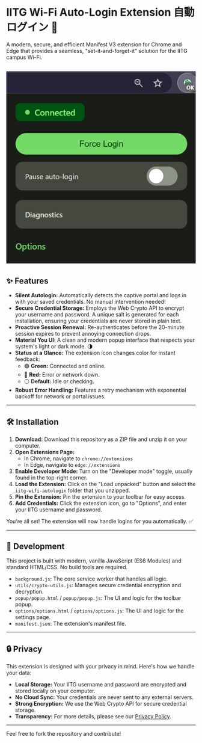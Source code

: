 # IITG Wi-Fi Auto-Login Extension 自動ログイン 🚀

A modern, secure, and efficient Manifest V3 extension for Chrome and Edge that provides a seamless, "set-it-and-forget-it" solution for the IITG campus Wi-Fi.

![Popup Screenshot](popup.png)
---

## ✨ Features

* **Silent Autologin:** Automatically detects the captive portal and logs in with your saved credentials. No manual intervention needed!
* **Secure Credential Storage:** Employs the Web Crypto API to encrypt your username and password. A unique salt is generated for each installation, ensuring your credentials are never stored in plain text.
* **Proactive Session Renewal:** Re-authenticates before the 20-minute session expires to prevent annoying connection drops.
* **Material You UI:** A clean and modern popup interface that respects your system's light or dark mode. 🌗
* **Status at a Glance:** The extension icon changes color for instant feedback:
    * 🟢 **Green:** Connected and online.
    * 🔴 **Red:** Error or network down.
    * ⚪️ **Default:** Idle or checking.
* **Robust Error Handling:** Features a retry mechanism with exponential backoff for network or portal issues.

---

## 🛠️ Installation

1.  **Download:** Download this repository as a ZIP file and unzip it on your computer.
2.  **Open Extensions Page:**
    * In Chrome, navigate to `chrome://extensions`
    * In Edge, navigate to `edge://extensions`
3.  **Enable Developer Mode:** Turn on the "Developer mode" toggle, usually found in the top-right corner.
4.  **Load the Extension:** Click on the "Load unpacked" button and select the `iitg-wifi-autologin` folder that you unzipped.
5.  **Pin the Extension:** Pin the extension to your toolbar for easy access.
6.  **Add Credentials:** Click the extension icon, go to "Options", and enter your IITG username and password.

You're all set! The extension will now handle logins for you automatically. ✅

---

## 🔧 Development

This project is built with modern, vanilla JavaScript (ES6 Modules) and standard HTML/CSS. No build tools are required.

* `background.js`: The core service worker that handles all logic.
* `utils/crypto-utils.js`: Manages secure credential encryption and decryption.
* `popup/popup.html` / `popup/popup.js`: The UI and logic for the toolbar popup.
* `options/options.html` / `options/options.js`: The UI and logic for the settings page.
* `manifest.json`: The extension's manifest file.

---

## 🔒 Privacy

This extension is designed with your privacy in mind. Here's how we handle your data:

* **Local Storage:** Your IITG username and password are encrypted and stored locally on your computer.
* **No Cloud Sync:** Your credentials are never sent to any external servers.
* **Strong Encryption:** We use the Web Crypto API for secure credential storage.
* **Transparency:** For more details, please see our [Privacy Policy](PRIVACY_POLICY.md).

---

Feel free to fork the repository and contribute!
